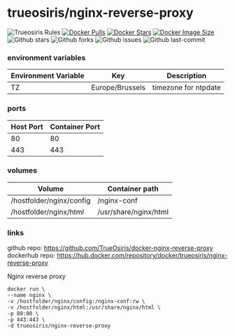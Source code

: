# trueosiris/nginx-reverse-proxy

![Trueosiris Rules](https://img.shields.io/badge/trueosiris-rules-f08060)
[![Docker Pulls](https://badgen.net/docker/pulls/trueosiris/nginx-reverse-proxy?icon=docker&label=pulls)](https://hub.docker.com/r/trueosiris/nginx-reverse-proxy/)
[![Docker Stars](https://badgen.net/docker/stars/trueosiris/nginx-reverse-proxy?icon=docker&label=stars)](https://hub.docker.com/r/trueosiris/nginx-reverse-proxy/)
[![Docker Image Size](https://badgen.net/docker/size/trueosiris/nginx-reverse-proxy?icon=docker&label=image%20size)](https://hub.docker.com/r/trueosiris/nginx-reverse-proxy/)
![Github stars](https://badgen.net/nginx-reverse-proxyhub/stars/trueosiris/docker-nginx-reverse-proxy?icon=nginx-reverse-proxy&hub&label=stars)
![Github forks](https://badgen.net/nginx-reverse-proxyhub/forks/trueosiris/docker-nginx-reverse-proxy?icon=nginx-reverse-proxy&hub&label=forks)
![Github issues](https://img.shields.io/nginx-reverse-proxyhub/issues/TrueOsiris/docker-nginx-reverse-proxy)
![Github last-commit](https://img.shields.io/nginx-reverse-proxyhub/last-commit/TrueOsiris/docker-nginx-reverse-proxy)

### environment variables

| Environment Variable | Key | Description |
| -------------------- | ---------------------------- | ------------------------------------------------------------------------------- |
| TZ | Europe/Brussels | timezone for ntpdate |

### ports

| Host Port | Container Port |
| --------- | -------------- |
| 80        | 80             |
| 443       | 443            |

### volumes

| Volume                    | Container path                                                   |
| ------------------------- | ---------------------------------------------------------------- |
| /hostfolder/nginx/config  | /nginx-conf |
| /hostfolder/nginx/html    | /usr/share/nginx/html |

### links

github repo: https://github.com/TrueOsiris/docker-nginx-reverse-proxy <br>
dockerhub repo: https://hub.docker.com/repository/docker/trueosiris/nginx-reverse-proxy <br>


Nginx reverse proxy
    
    docker run \
    --name nginx \
    -v /hostfolder/nginx/config:/nginx-conf:rw \
    -v /hostfolder/nginx/html:/usr/share/nginx/html \
    -p 80:80 \
    -p 443:443 \
    -d trueosiris/nginx-reverse-proxy

